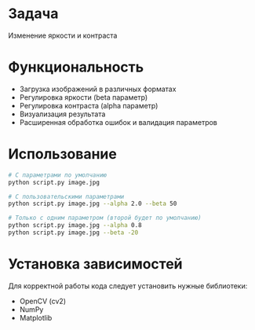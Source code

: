 # Задача
Изменение яркости и контраста

# Функциональность
- Загрузка изображений в различных форматах 
- Регулировка яркости (beta параметр)
- Регулировка контраста (alpha параметр)
- Визуализация результата
- Расширенная обработка ошибок и валидация параметров

# Использование
```bash
# С параметрами по умолчанию
python script.py image.jpg

# С пользовательскими параметрами
python script.py image.jpg --alpha 2.0 --beta 50

# Только с одним параметром (второй будет по умолчанию)
python script.py image.jpg --alpha 0.8
python script.py image.jpg --beta -20
```
# Установка зависимостей
Для корректной работы кода следует установить нужные библиотеки:
- OpenCV (cv2)
- NumPy
- Matplotlib
